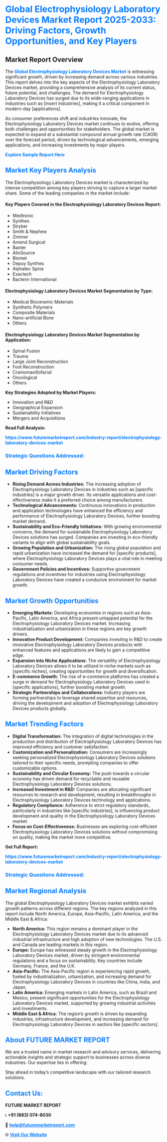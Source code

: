 <h1 style="color: #007BFF;">Global Electrophysiology Laboratory Devices Market Report 2025-2033: Driving Factors, Growth Opportunities, and Key Players</h1>

<section id="overview">
<h2>Market Report Overview</h2>
<p>The <a href="https://www.futuremarketreport.com/industry-report/electrophysiology-laboratory-devices-market" style="color: #007BFF; text-decoration: none;"><strong>Global Electrophysiology Laboratory Devices Market</strong></a> is witnessing significant growth, driven by increasing demand across various industries. This report delves into the key aspects of the Electrophysiology Laboratory Devices market, providing a comprehensive analysis of its current status, future potential, and challenges. The demand for Electrophysiology Laboratory Devices has surged due to its wide-ranging applications in industries such as [insert industries], making it a critical component in modern-day [applications].</p>
<p>As consumer preferences shift and industries innovate, the Electrophysiology Laboratory Devices market continues to evolve, offering both challenges and opportunities for stakeholders. The global market is expected to expand at a substantial compound annual growth rate (CAGR) over the forecast period, driven by technological advancements, emerging applications, and increasing investments by major players.</p>
</section>

<section id="overview">
<p><a href="https://www.futuremarketreport.com/request-sample/reportId=36110" style="color: #007BFF; text-decoration: none;"><strong>Explore Sample Report Here</strong></a></p>
</section>

<section id="key-players">
<h2 style="color: #007BFF;">Market Key Players Analysis</h2>
<p>The Electrophysiology Laboratory Devices market is characterized by intense competition among key players striving to capture a larger market share. Some of the leading companies in the market include:</p>
<h4>Key Players Covered in the Electrophysiology Laboratory Devices Report:</h4>
<ul><li>Medtronic</li><li>Synthes</li><li>Stryker</li><li>Smith &amp; Nephew</li><li>Zimmer</li><li>Amend Surgical</li><li>Baxter</li><li>AlloSource</li><li>Biomet</li><li>Depuy Synthes</li><li>Alphatec Spine</li><li>Exactech</li><li>Bacterin International</li></ul>
<h4>Electrophysiology Laboratory Devices Market Segmentation by Type:</h4>
<ul><li>Medical Bioceramic Materials</li><li>Synthetic Polymers</li><li>Composite Materials</li><li>Nano-artificial Bone</li><li>Others</li></ul>

<h4>Electrophysiology Laboratory Devices Market Segmentation by Application:</h4>
<ul><li>Spinal Fusion</li><li>Trauma</li><li>Large Joint Reconstruction</li><li>Foot Reconstruction</li><li>Craniomaxillofacial</li><li>Oncological</li><li>Others</li></ul>
<p><strong>Key Strategies Adopted by Market Players:</strong></p>
<ul>
<li>Innovation and R&D</li>
<li>Geographical Expansion</li>
<li>Sustainability Initiatives</li>
<li>Mergers and Acquisitions</li>
</ul>
</section>

<section>
<p><strong>Read Full Analysis: </strong></p><a href="https://www.futuremarketreport.com/industry-report/electrophysiology-laboratory-devices-market" style="color: #007BFF; text-decoration: none;"><strong>https://www.futuremarketreport.com/industry-report/electrophysiology-laboratory-devices-market</strong></a>
<h3 style="color: #007BFF;">Strategic Questions Addressed:</h3>
</section>

<section id="driving-factors">
<h2 style="color: #007BFF;">Market Driving Factors</h2>
<ul>
<li><strong>Rising Demand Across Industries:</strong> The increasing adoption of Electrophysiology Laboratory Devices in industries such as [specific industries] is a major growth driver. Its versatile applications and cost-effectiveness make it a preferred choice among manufacturers.</li>
<li><strong>Technological Advancements:</strong> Continuous innovations in production and application technologies have enhanced the efficiency and performance of Electrophysiology Laboratory Devices, further boosting market demand.</li>
<li><strong>Sustainability and Eco-Friendly Initiatives:</strong> With growing environmental concerns, the demand for sustainable Electrophysiology Laboratory Devices solutions has surged. Companies are investing in eco-friendly variants to align with global sustainability goals.</li>
<li><strong>Growing Population and Urbanization:</strong> The rising global population and rapid urbanization have increased the demand for [specific products], where Electrophysiology Laboratory Devices plays a vital role in meeting consumer needs.</li>
<li><strong>Government Policies and Incentives:</strong> Supportive government regulations and incentives for industries using Electrophysiology Laboratory Devices have created a conducive environment for market growth.</li>
</ul>
</section>

<section id="growth-opportunities">
<h2 style="color: #007BFF;">Market Growth Opportunities</h2>
<ul>
<li><strong>Emerging Markets:</strong> Developing economies in regions such as Asia-Pacific, Latin America, and Africa present untapped potential for the Electrophysiology Laboratory Devices market. Increasing industrialization and urbanization in these regions are key growth drivers.</li>
<li><strong>Innovative Product Development:</strong> Companies investing in R&D to create innovative Electrophysiology Laboratory Devices products with enhanced features and applications are likely to gain a competitive edge.</li>
<li><strong>Expansion into Niche Applications:</strong> The versatility of Electrophysiology Laboratory Devices allows it to be utilized in niche markets such as [specific niches], creating opportunities for growth and diversification.</li>
<li><strong>E-commerce Growth:</strong> The rise of e-commerce platforms has created a surge in demand for Electrophysiology Laboratory Devices used in [specific applications], further boosting market growth.</li>
<li><strong>Strategic Partnerships and Collaborations:</strong> Industry players are forming partnerships to leverage shared expertise and resources, driving the development and adoption of Electrophysiology Laboratory Devices products globally.</li>
</ul>
</section>

<section id="trending-factors">
<h2 style="color: #007BFF;">Market Trending Factors</h2>
<ul>
<li><strong>Digital Transformation:</strong> The integration of digital technologies in the production and distribution of Electrophysiology Laboratory Devices has improved efficiency and customer satisfaction.</li>
<li><strong>Customization and Personalization:</strong> Consumers are increasingly seeking personalized Electrophysiology Laboratory Devices solutions tailored to their specific needs, prompting companies to offer customizable options.</li>
<li><strong>Sustainability and Circular Economy:</strong> The push towards a circular economy has driven demand for recyclable and reusable Electrophysiology Laboratory Devices solutions.</li>
<li><strong>Increased Investment in R&D:</strong> Companies are allocating significant resources to research and development, resulting in breakthroughs in Electrophysiology Laboratory Devices technology and applications.</li>
<li><strong>Regulatory Compliance:</strong> Adherence to strict regulatory standards, particularly in industries like [specific industries], is influencing product development and quality in the Electrophysiology Laboratory Devices market.</li>
<li><strong>Focus on Cost-Effectiveness:</strong> Businesses are exploring cost-efficient Electrophysiology Laboratory Devices solutions without compromising on quality, making the market more competitive.</li>
</ul>
</section>

<section>
<p><strong>Get Full Report: </strong></p><a href="https://www.futuremarketreport.com/industry-report/electrophysiology-laboratory-devices-market" style="color: #007BFF; text-decoration: none;"><strong>https://www.futuremarketreport.com/industry-report/electrophysiology-laboratory-devices-market</strong></a>
<h3 style="color: #007BFF;">Strategic Questions Addressed:</h3>
</section>


<section id="regional-analysis">
<h2 style="color: #007BFF;">Market Regional Analysis</h2>
<p>The global Electrophysiology Laboratory Devices market exhibits varied growth patterns across different regions. The key regions analyzed in this report include North America, Europe, Asia-Pacific, Latin America, and the Middle East & Africa:</p>
<ul>
<li><strong>North America:</strong> This region remains a dominant player in the Electrophysiology Laboratory Devices market due to its advanced industrial infrastructure and high adoption of new technologies. The U.S. and Canada are leading markets in this region.</li>
<li><strong>Europe:</strong> Europe has witnessed steady growth in the Electrophysiology Laboratory Devices market, driven by stringent environmental regulations and a focus on sustainability. Key countries include Germany, France, and the U.K.</li>
<li><strong>Asia-Pacific:</strong> The Asia-Pacific region is experiencing rapid growth, fueled by industrialization, urbanization, and increasing demand for Electrophysiology Laboratory Devices in countries like China, India, and Japan.</li>
<li><strong>Latin America:</strong> Emerging markets in Latin America, such as Brazil and Mexico, present significant opportunities for the Electrophysiology Laboratory Devices market, supported by growing industrial activities and investments.</li>
<li><strong>Middle East & Africa:</strong> The region’s growth is driven by expanding industries, infrastructure development, and increasing demand for Electrophysiology Laboratory Devices in sectors like [specific sectors].</li>
</ul>
</section>

<footer>
<h2 style="color: #007BFF;">About FUTURE MARKET REPORT</h2>
<p>We are a trusted name in market research and advisory services, delivering actionable insights and strategic support to businesses across diverse industries. Our expertise lies in offering:</p>

<p>Stay ahead in today’s competitive landscape with our tailored research solutions.</p>

<h2 style="color: #007BFF;">Contact Us:</h2>
<p><strong>FUTURE MARKET REPORT</strong></p>
<p>📞 <strong>+91 (883) 074-8030</strong></p>
<p>📧 <strong><a href="mailto:help@futuremarketreport.com" style="color: #007BFF;">help@futuremarketreport.com</a></strong></p>
<p>🌐 <strong><a href="https://www.futuremarketreport.com/" style="color: #007BFF;">Visit Our Website</a></strong></p>
</footer>